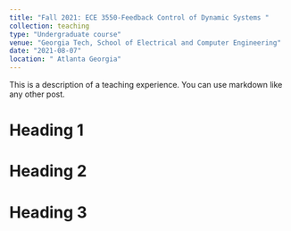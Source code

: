 ```yaml
---
title: "Fall 2021: ECE 3550-Feedback Control of Dynamic Systems "
collection: teaching
type: "Undergraduate course"
venue: "Georgia Tech, School of Electrical and Computer Engineering"
date: "2021-08-07"
location: " Atlanta Georgia"
---
```


This is a description of a teaching experience. You can use markdown like any other post.

Heading 1
======

Heading 2
======

Heading 3
======

